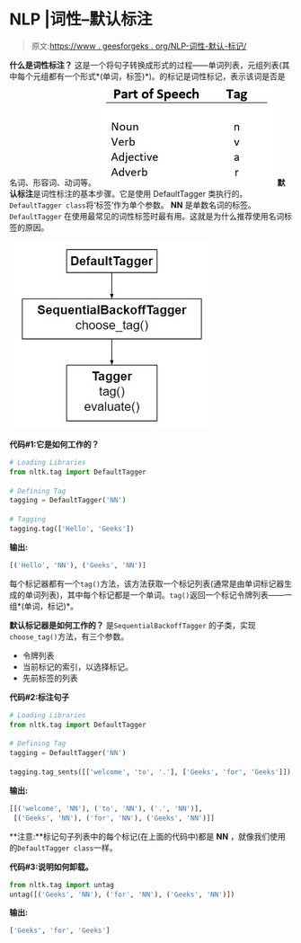 # NLP |词性–默认标注

> 原文:[https://www . geesforgeks . org/NLP-词性-默认-标记/](https://www.geeksforgeeks.org/nlp-part-of-speech-default-tagging/)

**什么是词性标注？**
这是一个将句子转换成形式的过程——单词列表，元组列表(其中每个元组都有一个形式*(单词，标签)*)。的标记是词性标记，表示该词是否是名词、形容词、动词等。
![](img/d725f7ba82d7a11dfd457488c391d824.png)
**默认标注**是词性标注的基本步骤。它是使用 DefaultTagger 类执行的。`DefaultTagger class`将‘标签’作为单个参数。 **NN** 是单数名词的标签。`DefaultTagger` 在使用最常见的词性标签时最有用。这就是为什么推荐使用名词标签的原因。

![](img/d6de1deced7d69424a1fb578c8b687b8.png)

**代码#1:它是如何工作的？**

```py
# Loading Libraries
from nltk.tag import DefaultTagger

# Defining Tag
tagging = DefaultTagger('NN')

# Tagging
tagging.tag(['Hello', 'Geeks'])
```

**输出:**

```py
[('Hello', 'NN'), ('Geeks', 'NN')]

```

每个标记器都有一个`tag()`方法，该方法获取一个标记列表(通常是由单词标记器生成的单词列表)，其中每个标记都是一个单词。`tag()`返回一个标记令牌列表——一组*(单词，标记)*。

**默认标记器是如何工作的？**
是`SequentialBackoffTagger` 的子类，实现`choose_tag()`方法，有三个参数。

*   令牌列表
*   当前标记的索引，以选择标记。
*   先前标签的列表

**代码#2:标注句子**

```py
# Loading Libraries
from nltk.tag import DefaultTagger

# Defining Tag
tagging = DefaultTagger('NN')

tagging.tag_sents([['welcome', 'to', '.'], ['Geeks', 'for', 'Geeks']])
```

**输出:**

```py
[[('welcome', 'NN'), ('to', 'NN'), ('.', 'NN')],
 [('Geeks', 'NN'), ('for', 'NN'), ('Geeks', 'NN')]]

```

**注意:**标记句子列表中的每个标记(在上面的代码中)都是 **NN** ，就像我们使用的`DefaultTagger class`一样。

**代码#3:说明如何卸载。**

```py
from nltk.tag import untag
untag([('Geeks', 'NN'), ('for', 'NN'), ('Geeks', 'NN')])
```

**输出:**

```py
['Geeks', 'for', 'Geeks']

```